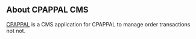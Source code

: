 ## About CPAPPAL CMS

<a href="https://order.cpappal.com">CPAPPAL</a> is a CMS application for CPAPPAL to manage order transactions not not.
